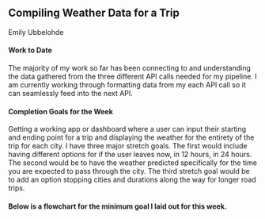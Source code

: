 ## Compiling Weather Data for a Trip
Emily Ubbelohde

#### Work to Date

The majority of my work so far has been connecting to and understanding the data gathered from the three different API calls needed for my pipeline. I am currently working through formatting data from my each API call so it can seamlessly feed into the next API. 

#### Completion Goals for the Week

Getting a working app or dashboard where a user can input their starting and ending point for a trip and displaying the weather for the entirety of the trip for each city. I have three major stretch goals. The first would include having different options for if the user leaves now, in 12 hours, in 24 hours. The second would be to have the weather predicted specifically for the time you are expected to pass through the city. The third stretch goal would be to add an option stopping cities and durations along the way for longer road trips.

#### Below is a flowchart for the minimum goal I laid out for this week. 


